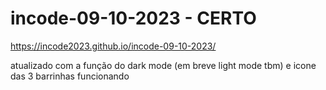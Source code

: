 # incode-09-10-2023 - CERTO

 https://incode2023.github.io/incode-09-10-2023/

 atualizado com a função do dark mode (em breve light mode tbm) e icone das 3 barrinhas funcionando
